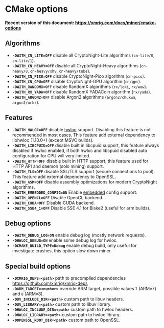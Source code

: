 # CMake options
**Recent version of this document: https://xmrig.com/docs/miner/cmake-options**

## Algorithms

* **`-DWITH_CN_LITE=OFF`** disable all CryptoNight-Lite algorithms (`cn-lite/0`, `cn-lite/1`).
* **`-DWITH_CN_HEAVY=OFF`** disable all CryptoNight-Heavy algorithms (`cn-heavy/0`, `cn-heavy/xhv`, `cn-heavy/tube`).
* **`-DWITH_CN_PICO=OFF`** disable CryptoNight-Pico algorithm (`cn-pico`).
* **`-DWITH_CN_GPU=OFF`** disable CryptoNight-GPU algorithm (`cn/gpu`).
* **`-DWITH_RANDOMX=OFF`** disable RandomX algorithms (`rx/loki`, `rx/wow`).
* **`-DWITH_RX_YADA=OFF`** disable RandomX YADACoin algorithm (`rx/yada`).
* **`-DWITH_ARGON2=OFF`** disable Argon2 algorithms (`argon2/chukwa`, `argon2/wrkz`).

## Features

* **`-DWITH_HWLOC=OFF`**
disable [hwloc](https://github.com/xmrig/xmrig/issues/1077) support.
Disabling this feature is not recommended in most cases.
This feature add external dependency to libhwloc (1.10.0+) (except MSVC builds).
* **`-DWITH_LIBCPUID=OFF`** disable built in libcpuid support, this feature always disabled if hwloc enabled, if both hwloc and libcpuid disabled auto configuration for CPU will very limited.
* **`-DWITH_HTTP=OFF`** disable built in HTTP support, this feature used for HTTP API and daemon (solo mining) support.
* **`-DWITH_TLS=OFF`** disable SSL/TLS support (secure connections to pool). This feature add external dependency to OpenSSL.
* **`-DWITH_ASM=OFF`** disable assembly optimizations for modern CryptoNight algorithms.
* **`-DWITH_EMBEDDED_CONFIG=ON`** Enable [embedded](https://github.com/xmrig/xmrig/issues/957) config support.
* **`-DWITH_OPENCL=OFF`** Disable OpenCL backend.
* **`-DWITH_CUDA=OFF`** Disable CUDA backend.
* **`-DWITH_SSE4_1=OFF`** Disable SSE 4.1 for Blake2 (useful for arm builds).

## Debug options

* **`-DWITH_DEBUG_LOG=ON`** enable debug log (mostly network requests).
* **`-DHWLOC_DEBUG=ON`** enable some debug log for hwloc.
* **`-DCMAKE_BUILD_TYPE=Debug`** enable debug build, only useful for investigate crashes, this option slow down miner.

## Special build options

* **`-DXMRIG_DEPS=<path>`** path to precompiled dependencies https://github.com/xmrig/xmrig-deps
* **`-DARM_TARGET=<number>`** override ARM target, possible values `7` (ARMv7) and `8` (ARMv8).
* **`-DUV_INCLUDE_DIR=<path>`** custom path to libuv headers.
* **`-DUV_LIBRARY=<path>`** custom path to libuv library.
* **`-DHWLOC_INCLUDE_DIR=<path>`** custom path to hwloc headers.
* **`-DHWLOC_LIBRARY=<path>`** custom path to hwloc library.
* **`-DOPENSSL_ROOT_DIR=<path>`** custom path to OpenSSL.
